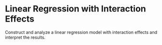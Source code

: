 # **Linear Regression with Interaction Effects**

Construct and analyze a linear regression model with interaction effects and interpret the results.
